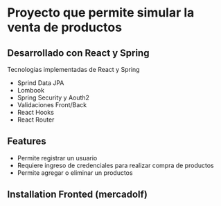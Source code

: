 # Proyecto que permite simular la venta de productos 
## Desarrollado con React y Spring


Tecnologias implementadas de React y Spring 

- Sprind Data JPA
- Lombook
- Spring Security y Aouth2
- Validaciones Front/Back
- React Hooks
- React Router

## Features

- Permite registrar un usuario
- Requiere ingreso de credenciales para realizar compra de productos
- Permite agregar o eliminar un productos


## Installation Fronted (mercadolf)
